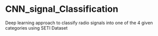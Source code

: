 # CNN_signal_Classification
Deep learning approach to classify radio signals into  one of the 4 given categories using SETI Dataset
